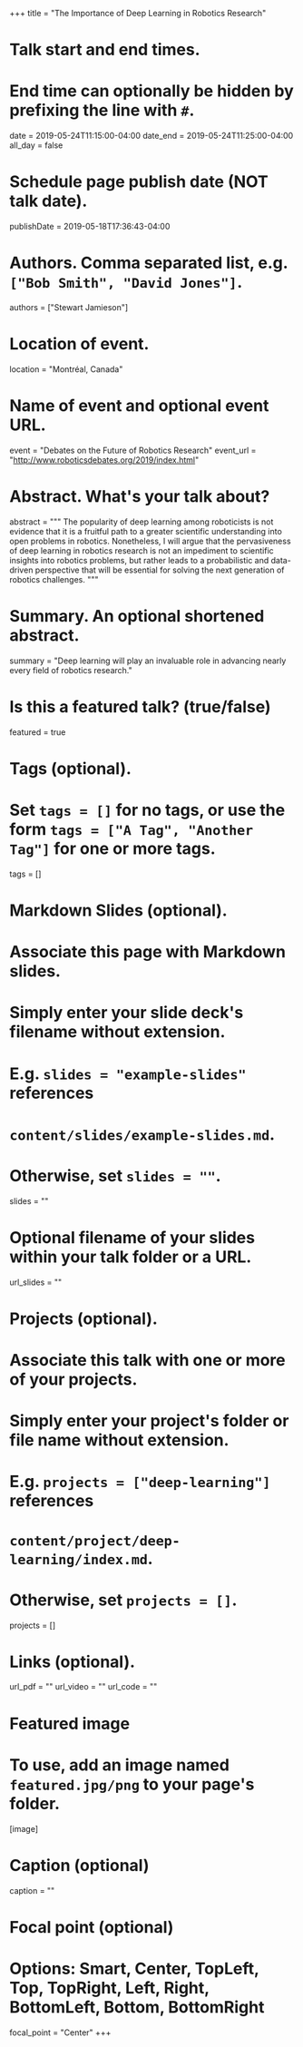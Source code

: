 +++
title = "The Importance of Deep Learning in Robotics Research"

# Talk start and end times.
#   End time can optionally be hidden by prefixing the line with `#`.
date = 2019-05-24T11:15:00-04:00
date_end = 2019-05-24T11:25:00-04:00
all_day = false

# Schedule page publish date (NOT talk date).
publishDate = 2019-05-18T17:36:43-04:00

# Authors. Comma separated list, e.g. `["Bob Smith", "David Jones"]`.
authors = ["Stewart Jamieson"]

# Location of event.
location = "Montréal, Canada"

# Name of event and optional event URL.
event = "Debates on the Future of Robotics Research"
event_url = "http://www.roboticsdebates.org/2019/index.html"

# Abstract. What's your talk about?
abstract = """
The  popularity  of  deep  learning  among  roboticists  is  not evidence  that  it  is  a  fruitful  path  to  a  greater  scientific understanding into open problems in robotics. Nonetheless, I will argue that the pervasiveness of deep learning in robotics research  is  not  an  impediment  to  scientific  insights  into robotics  problems,  but  rather  leads  to  a  probabilistic  and data-driven perspective that will be essential for solving the next generation of robotics challenges.
"""

# Summary. An optional shortened abstract.
summary = "Deep learning will play an invaluable role in advancing nearly every field of robotics research."

# Is this a featured talk? (true/false)
featured = true

# Tags (optional).
#   Set `tags = []` for no tags, or use the form `tags = ["A Tag", "Another Tag"]` for one or more tags.
tags = []

# Markdown Slides (optional).
#   Associate this page with Markdown slides.
#   Simply enter your slide deck's filename without extension.
#   E.g. `slides = "example-slides"` references
#   `content/slides/example-slides.md`.
#   Otherwise, set `slides = ""`.
slides = ""

# Optional filename of your slides within your talk folder or a URL.
url_slides = ""

# Projects (optional).
#   Associate this talk with one or more of your projects.
#   Simply enter your project's folder or file name without extension.
#   E.g. `projects = ["deep-learning"]` references
#   `content/project/deep-learning/index.md`.
#   Otherwise, set `projects = []`.
projects = []

# Links (optional).
url_pdf = ""
url_video = ""
url_code = ""

# Featured image
# To use, add an image named `featured.jpg/png` to your page's folder.
[image]
  # Caption (optional)
  caption = ""

  # Focal point (optional)
  # Options: Smart, Center, TopLeft, Top, TopRight, Left, Right, BottomLeft, Bottom, BottomRight
  focal_point = "Center"
+++
